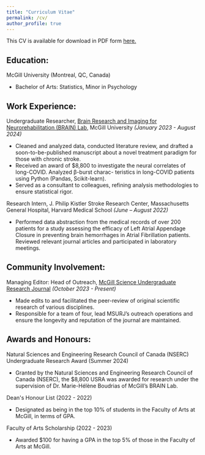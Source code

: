 ```yaml
---
title: "Curriculum Vitae"
permalink: /cv/
author_profile: true
---
```

This CV is available for download in PDF form [here.](https://yshahzad.github.io/Yavuz_ResearchCV.pdf)


Education:
---
McGill University (Montreal, QC, Canada)
* Bachelor of Arts: Statistics, Minor in Psychology


Work Experience:
---
Undergraduate Researcher, [Brain Research and Imaging for Neurorehabilitation (BRAIN) Lab,](https://boudriaslab.com/) 
McGill University *(January 2023 - August 2024)*
* Cleaned and analyzed data, conducted literature review, and drafted a soon-to-be-published manuscript about a novel treatment paradigm for those with chronic stroke.
* Received an award of $8,800 to investigate the neural correlates of long-COVID. Analyzed β-burst charac- teristics in long-COVID patients using Python (Pandas, Scikit-learn).
* Served as a consultant to colleagues, refining analysis methodologies to ensure statistical rigor.

Research Intern, J. Philip Kistler Stroke Research Center, Massachusetts General Hospital, Harvard Medical School *(June – August 2022)*
* Performed data abstraction from the medical records of over 200 patients for a study assessing the efficacy of Left Atrial Appendage Closure in preventing brain hemorrhages in Atrial Fibrillation patients. Reviewed relevant journal articles and participated in laboratory meetings.


Community Involvement:
---
Managing Editor: Head of Outreach, [McGill Science Undergraduate Research Journal](https://msurjonline.mcgill.ca/about/editorialTeam) *(October 2023 - Present)*
* Made edits to and facilitated the peer-review of original scientific research of various disciplines. 
* Responsible for a team of four, lead MSURJ’s outreach operations and ensure the longevity and reputation
of the journal are maintained.


Awards and Honours:
---
Natural Sciences and Engineering Research Council of Canada (NSERC) Undergraduate Research Award (Summer 2024)
* Granted by the Natural Sciences and Engineering Research Council of Canada (NSERC), the $8,800 USRA was
awarded for research under the supervision of Dr. Marie-Hélène Boudrias of McGill’s BRAIN Lab.

Dean's Honour List (2022 - 2022)
* Designated as being in the top 10% of students in the Faculty of Arts at McGill, in terms of GPA. 

Faculty of Arts Scholarship (2022 - 2023)
* Awarded $100 for having a GPA in the top 5% of those in the Faculty of Arts at McGill.






